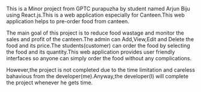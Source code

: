 This is a Minor project from GPTC purapuzha by student named Arjun Biju using React.js.This is a web application especially for Canteen.This web application helps to pre-order food from canteen.

The main goal of this project is to reduce food wastage and monitor the sales and profit of the canteen.The admin can Add,View,Edit and Delete the food and its price.The students(customer) can 
order the food by selecting the food and its quantity.This web application provides user friendly interfaces so anyone can simply order the food without any complications.

However,the project is not completed due to the time limitation and careless bahavious from the developer(me).Anyway,the developer(I) will complete the project whenever he gets time. 
